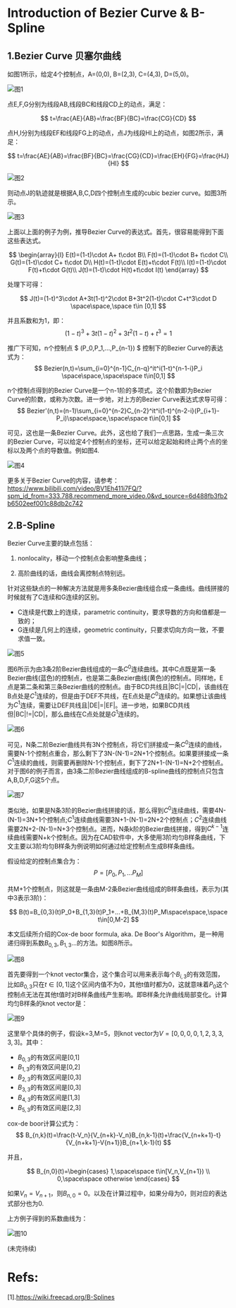 # Introduction of Bezier Curve \& B-Spline
## 1.Bezier Curve 贝塞尔曲线

如图1所示，给定4个控制点，A=(0,0), B=(2,3), C=(4,3), D=(5,0)。

![图1](pics/fig1.png)

点E,F,G分别为线段AB,线段BC和线段CD上的动点，满足：

$$
t=\frac{AE}{AB}=\frac{BF}{BC}=\frac{CG}{CD}
$$

点H,I分别为线段EF和线段FG上的动点，点J为线段HI上的动点，如图2所示，满足：

$$
t=\frac{AE}{AB}=\frac{BF}{BC}=\frac{CG}{CD}=\frac{EH}{FG}=\frac{HJ}{HI}
$$

![图2](pics/fig2.png)

则动点J的轨迹就是根据A,B,C,D四个控制点生成的cubic bezier curve。如图3所示。

![图3](pics/bezierCurve.gif)

上面以上面的例子为例，推导Bezier Curve的表达式。首先，很容易能得到下面这些表达式。

$$
\begin{array}{l}
E(t)=(1-t)\cdot A+ t\cdot B\\
F(t)=(1-t)\cdot B+ t\cdot C\\
G(t)=(1-t)\cdot C+ t\cdot D\\
H(t)=(1-t)\cdot E(t)+t\cdot F(t)\\
I(t)=(1-t)\cdot F(t)+t\cdot G(t)\\
J(t)=(1-t)\cdot H(t)+t\cdot I(t)
\end{array}
$$

处理下可得：

$$
J(t)=(1-t)^3\cdot A+3t(1-t)^2\cdot B+3t^2(1-t)\cdot C+t^3\cdot D \space\space,\space t\in [0,1]
$$

并且系数和为1，即：
$$
(1-t)^3+3t(1-t)^2+3t^2(1-t)+t^3=1
$$

推广下可知，n个控制点
$
(P_0,P_1,...,P_{n-1})
$
控制下的Bezier Curve的表达式为：
$$
Bezier(n,t)=\sum_{i=0}^{n-1}C_{n-q}^it^i(1-t)^{n-1-i}P_i \space\space,\space\space t\in[0,1]
$$

n个控制点得到的Bezier Curve是一个n-1阶的多项式。这个阶数即为Bezier Curve的阶数，或称为次数。进一步地，对上方的Bezier Curve表达式求导可得：
$$
Bezier'(n,t)=(n-1)\sum_{i=0}^{n-2}C_{n-2}^it^i(1-t)^{n-2-i}(P_{i+1}-P_i)\space\space,\space\space t\in[0,1]
$$

可见，这也是一条Bezier Curve。此外，这也给了我们一点思路，生成一条三次的Bezier Curve，可以给定4个控制点的坐标，还可以给定起始和终止两个点的坐标以及两个点的导数值。例如图4.

![图4](pics/fig4.png)

更多关于Bezier Curve的内容，请参考：
https://www.bilibili.com/video/BV1Eh411i7FQ/?spm_id_from=333.788.recommend_more_video.0&vd_source=6d488fb3fb2b6502eef001c88db2c742

## 2.B-Spline
Bezier Curve主要的缺点包括：

1) nonlocality，移动一个控制点会影响整条曲线；

2) 高阶曲线的话，曲线会离控制点特别远。

针对这些缺点的一种解决方法就是用多条Bezier曲线组合成一条曲线。曲线拼接的时候就有了C连续和G连续的区别。
- C连续是代数上的连续，parametric continuity，要求导数的方向和值都是一致的；
- G连续是几何上的连续，geometric continuity，只要求切向方向一致，不要求值一致。
  
![图5](pics/fig5.png)

图6所示为由3条2阶Bezier曲线组成的一条$C^0$连续曲线。其中C点既是第一条Bezier曲线(蓝色)的控制点，也是第二条Bezier曲线(黄色)的控制点。同样地，E点是第二条和第三条Bezier曲线的控制点。由于BCD共线且|BC|=|CD|，该曲线在B点处是$C^1$连续的，但是由于DEF不共线，在E点处是$C^0$连续的。如果想让该曲线为$C^1$连续，需要让DEF共线且|DE|=|EF|。进一步地，如果BCD共线但|BC|!=|CD|，那么曲线在C点处就是$G^1$连续的。

![图6](pics/fig6.png)

可见，N条二阶Bezier曲线共有3N个控制点，将它们拼接成一条$C^0$连续的曲线，需要N-1个控制点重合，那么剩下了3N-(N-1)=2N+1个控制点。如果要拼接成一条$C^1$连续的曲线，则需要再删除N-1个控制点，剩下了2N+1-(N-1)=N+2个控制点。对于图6的例子而言，由3条二阶Bezier曲线组成的B-spline曲线的控制点只包含A,B,D,F,G这5个点。

![图7](pics/fig7.png)

类似地，如果是N条3阶的Bezier曲线拼接的话，那么得到$C^0$连续曲线，需要4N-(N-1)=3N+1个控制点;$C^1$连续曲线需要3N+1-(N-1)=2N+2个控制点；$C^2$连续曲线需要2N+2-(N-1)=N+3个控制点。进而，N条k阶的Bezier曲线拼接，得到$C^{k-1}$连续曲线需要N+k个控制点。因为在CAD软件中，大多使用3阶均匀B样条曲线，下文主要以3阶均匀B样条为例说明如何通过给定控制点生成B样条曲线。

假设给定的控制点集合为：
$$
P=[P_0,P_1,...P_M]
$$

共M+1个控制点，则这就是一条由M-2条Bezier曲线组成的B样条曲线，表示为(其中3表示3阶)：

$$
B(t)=B_{0,3}(t)P_0+B_{1,3}(t)P_1+...+B_{M,3}(t)P_M\space\space,\space t\in[0,M-2]
$$

本文后续所介绍的Cox-de boor formula, aka. De Boor's Algorithm，是一种用递归得到系数$B_{0,3},B_{1,3}...$的方法。如图8所示。

![图8](pics/fig8.png)

首先要得到一个knot vector集合，这个集合可以用来表示每个$B_{i,3}$的有效范围，比如$B_{0,3}$只在$t\in[0,1]$这个区间内值不为0，其他t值时都为0，这就意味着$P_0$这个控制点无法在其他t值时对B样条曲线产生影响。即B样条允许曲线局部变化。计算均匀B样条的knot vector是：

![图9](pics/fig9.png)

这里举个具体的例子，假设k=3,M=5，则knot vector为$V=[0,0,0,0,1,2,3,3,3,3]$。其中：
- $B_{0,3}$的有效区间是[0,1]
- $B_{1,3}$的有效区间是[0,2]
- $B_{2,3}$的有效区间是[0,3]
- $B_{3,3}$的有效区间是[0,3]
- $B_{4,3}$的有效区间是[1,3]
- $B_{5,3}$的有效区间是[2,3]

cox-de boor计算公式为：
$$
B_{n,k}(t)=\frac{t-V_n}{V_{n+k}-V_n}B_{n,k-1}(t)+\frac{V_{n+k+1}-t}{V_{n+k+1}-V{n+1}}B_{n+1,k-1}(t)
$$

并且，

$$
B_{n,0}(t)=\begin{cases}
1,\space\space t\in[V_n,V_{n+1})
 \\
0,\space\space otherwise
\end{cases}
$$

如果$V_n=V_{n+1}$，则$B_{n,0}=0$。以及在计算过程中，如果分母为0，则对应的表达式部分也为0.

上方例子得到的系数曲线为：

![图10](pics/fig10.png)

(未完待续)

# Refs:

[1].https://wiki.freecad.org/B-Splines
